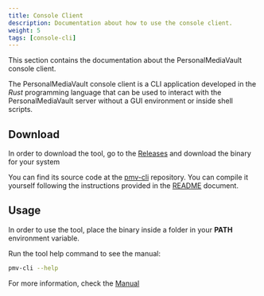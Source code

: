 ```yaml
---
title: Console Client
description: Documentation about how to use the console client.
weight: 5
tags: [console-cli]
---
```


This section contains the documentation about the PersonalMediaVault console client.

The PersonalMediaVault console client is a CLI application developed in the *Rust* programming language that can be used to interact with the PersonalMediaVault server without a GUI environment or inside shell scripts. 

## Download

In order to download the tool, go to the [Releases](https://github.com/AgustinSRG/pmv-cli/releases) and download the binary for your system

You can find its source code at the [pmv-cli](https://github.com/AgustinSRG/pmv-cli) repository. You can compile it yourself following the instructions provided in the [README](https://github.com/AgustinSRG/pmv-cli#build-from-source-code) document.

## Usage

In order to use the tool, place the binary inside a folder in your **PATH** environment variable.

Run the tool help command to see the manual:

```sh
pmv-cli --help
```

For more information, check the [Manual](/docs/console-client/manual)
